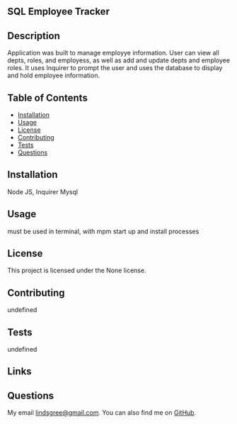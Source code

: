   ## SQL Employee Tracker       
  
  ## Description
  Application was built to manage employye information. User can view all depts, roles, and employess, as well as add and update depts and employee roles. It uses Inquirer to prompt the user and uses the database to display and hold employee information.
  
  ## Table of Contents
  - [Installation](#installation)
  - [Usage](#usage)
  - [License](#license)
  - [Contributing](#contributing)
  - [Tests](#tests)
  - [Questions](#questions)
  
  ## Installation
  Node JS, Inquirer Mysql
  
  ## Usage
  must be used in terminal, with mpm start up and install processes 
  
  ## License
  This project is licensed under the None license.
  
  ## Contributing
  undefined
  
  ## Tests
  undefined

  ## Links
  
  
  ## Questions
  My email [lindsgree@gmail.com](mailto:lindsgree@gmail.com). You can also find me on [GitHub](https://github.com/lindsayagreen).
